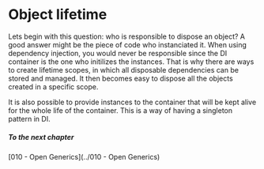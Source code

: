 ﻿# Object lifetime

Lets begin with this question: who is responsible to dispose an object? A good answer might be the piece of code who instanciated it. When using dependency injection, you would never be responsible since the DI container is the one who initilizes the instances. That is why there are ways to create lifetime scopes, in which all disposable dependencies can be stored and managed. It then becomes easy to dispose all the objects created in a specific scope.

It is also possible to provide instances to the container that will be kept alive for the whole life of the container. This is a way of having a singleton pattern in DI.

##### To the next chapter
[010 - Open Generics](../010 - Open Generics)  